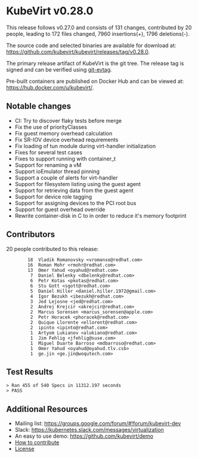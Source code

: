 KubeVirt v0.28.0
================

This release follows v0.27.0 and consists of 131 changes, contributed by
20 people, leading to 172 files changed, 7960 insertions(+), 1796 deletions(-).

The source code and selected binaries are available for download at:
<https://github.com/kubevirt/kubevirt/releases/tag/v0.28.0>.

The primary release artifact of KubeVirt is the git tree. The release tag is
signed and can be verified using [git-evtag][git-evtag].

Pre-built containers are published on Docker Hub and can be viewed at:
<https://hub.docker.com/u/kubevirt/>.

Notable changes
---------------

- CI: Try to discover flaky tests before merge
- Fix the use of priorityClasses
- Fix guest memory overhead calculation
- Fix SR-IOV device overhead requirements
- Fix loading of tun module during virt-handler initialization
- Fixes for several test cases
- Fixes to support running with container_t
- Support for renaming a vM
- Support ioEmulator thread pinning
- Support a couple of alerts for virt-handler
- Support for filesystem listing using the guest agent
- Support for retrieving data from the guest agent
- Support for device role tagging
- Support for assigning devices to the PCI root bus
- Support for guest overhead override
- Rewrite container-disk in C to in order to reduce it's memory footprint

Contributors
------------

20 people contributed to this release:

```
        18	Vladik Romanovsky <vromanso@redhat.com>
        16	Roman Mohr <rmohr@redhat.com>
        13	Omer Yahud <oyahud@redhat.com>
         7	Daniel Belenky <dbelenky@redhat.com>
         6	Petr Kotas <pkotas@redhat.com>
         6	Stu Gott <sgott@redhat.com>
         5	Daniel Hiller <daniel.hiller.1972@gmail.com>
         4	Igor Bezukh <ibezukh@redhat.com>
         3	Jed Lejosne <jed@redhat.com>
         2	Andrej Krejcir <akrejcir@redhat.com>
         2	Marcus Sorensen <marcus_sorensen@apple.com>
         2	Petr Horacek <phoracek@redhat.com>
         2	Quique Llorente <ellorent@redhat.com>
         2	ipinto <ipinto@redhat.com>
         1	Artyom Lukianov <alukiano@redhat.com>
         1	Jim Fehlig <jfehlig@suse.com>
         1	Miguel Duarte Barroso <mdbarroso@redhat.com>
         1	Omer Yahud <oyahud@oyahud.tlv.csb>
         1	ge.jin <ge.jin@woqutech.com>
```

Test Results
------------

```
> Ran 455 of 540 Specs in 11312.197 seconds
> PASS
```

Additional Resources
--------------------

- Mailing list: <https://groups.google.com/forum/#!forum/kubevirt-dev>
- Slack: <https://kubernetes.slack.com/messages/virtualization>
- An easy to use demo: <https://github.com/kubevirt/demo>
- [How to contribute][contributing]
- [License][license]

[git-evtag]: https://github.com/cgwalters/git-evtag#using-git-evtag
[contributing]: https://github.com/kubevirt/kubevirt/blob/master/CONTRIBUTING.md
[license]: https://github.com/kubevirt/kubevirt/blob/master/LICENSE
